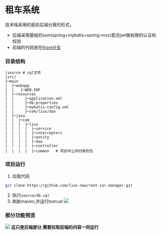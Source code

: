 # 租车系统

技术栈采用的是前后端分离的形式。

- 后端采用基础的ssm(spring+mybatis+spring-mvc)配合jwt做权限的认证和校验
- 前端的代码放在[front分支](https://github.com/lius-new/rent-car-manager/tree/front)

### 目录结构

```
|source # sql文件
|src/
├─main
|  ├─webapp
|  |   ├─WEB-INF
|  ├─resources
|  |     ├─application.xml
|  |     ├─db.properties
|  |     ├─mybatis-config.xml
|  |     ├─com/lius/dao
|  ├─java
|  |  ├─com
|  |  |  ├─lius
|  |  |  |  ├─service
|  |  |  |  ├─interceptors
|  |  |  |  ├─entity
|  |  |  |  ├─dao
|  |  |  |  ├─controller
|  |  |  |  ├─common   # 项目中公共的类的包
```

### 项目运行

1. 拉取代码

```bash
git clone https://github.com/lius-new/rent-car-manager.git
```

2. 执行`source/db.sql`
3. 刷新maven,并运行tomcat
   ![](https://s2.loli.net/2023/06/26/QW6gZDyJo5wtq14.png)

### 部分功能预览

![](https://github.com/lius-new/rent-car-manager/blob/main/source/project-preview.gif)
**这只是后端部分,需要拉取前端的内容一同运行**
